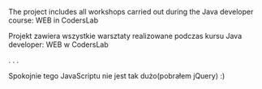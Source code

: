 
The project includes all workshops carried out during the Java developer course: WEB in CodersLab

Projekt zawiera wszystkie warsztaty realizowane podczas kursu Java developer: WEB w CodersLab

.
.
.

Spokojnie tego JavaScriptu nie jest tak dużo(pobrałem jQuery) :)
